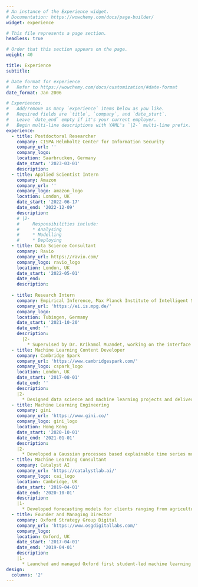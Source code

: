 ```yaml
---
# An instance of the Experience widget.
# Documentation: https://wowchemy.com/docs/page-builder/
widget: experience

# This file represents a page section.
headless: true

# Order that this section appears on the page.
weight: 40

title: Experience
subtitle:

# Date format for experience
#   Refer to https://wowchemy.com/docs/customization/#date-format
date_format: Jan 2006

# Experiences.
#   Add/remove as many `experience` items below as you like.
#   Required fields are `title`, `company`, and `date_start`.
#   Leave `date_end` empty if it's your current employer.
#   Begin multi-line descriptions with YAML's `|2-` multi-line prefix.
experience:
  - title: Postdoctoral Researcher
    company: CISPA Helmholtz Center for Information Security
    company_url: ''
    company_logo:
    location: Saarbrucken, Germany 
    date_start: '2023-03-01'
    description:
  - title: Applied Scientist Intern
    company: Amazon
    company_url: ''
    company_logo: amazon_logo
    location: London, UK
    date_start: '2022-06-17'
    date_end: '2022-12-09'
    description: 
    # |2-
    #     Responsibilities include:
    #     * Analysing
    #     * Modelling
    #     * Deploying
  - title: Data Science Consultant
    company: Ravio
    company_url: https://ravio.com/
    company_logo: ravio_logo
    location: London, UK
    date_start: '2022-05-01'
    date_end:
    description:
    
  - title: Research Intern
    company: Empirical Inference, Max Planck Institute of Intelligent Systems
    company_url: 'https://ei.is.mpg.de/'
    company_logo: 
    location: Tubingen, Germany
    date_start: '2021-10-20'
    date_end: ''
    description: 
      |2- 
        * Supervised by Dr. Krikamol Muandet, working on the interface of machine learning and econometric modelling. 
  - title: Machine Learning Content Developer
    company: Cambridge Spark
    company_url: 'https://www.cambridgespark.com/'
    company_logo: cspark_logo
    location: London, UK
    date_start: '2017-08-01'
    date_end: ''
    description: 
    |2- 
      * Designed data science and machine learning projects and delivered training courses to upskill students and corporates.        
  - title: Machine Learning Engineering
    company: gini
    company_url: 'https://www.gini.co/'
    company_logo: gini_logo
    location: Hong Kong
    date_start: '2020-10-01'
    date_end: '2021-01-01'
    description: 
    |2- 
      * Developed a Gaussian processes based explainable time series model for giniPredict, a forecasting tool built for use in Google spreadsheets for decision-makers. 
  - title: Machine Learning Consultant
    company: Catalyst AI
    company_url: 'https://catalystlab.ai/'
    company_logo: cai_logo
    location: Cambridge, UK
    date_start: '2019-04-01'
    date_end: '2020-10-01'
    description:
    |1-
      * Developed forecasting models for clients ranging from agricultural tech and fashion retail company.
  - title: Founder and Managing Director
    company: Oxford Strategy Group Digital
    company_url: 'https://www.osgdigitallabs.com/'
    company_logo: 
    location: Oxford, UK
    date_start: '2017-04-01' 
    date_end: '2019-04-01'
    description: 
    |1- 
      * Launched and managed Oxford first student-led machine learning consultancy group with over 50 technical consultants.
design:
  columns: '2'
---
```

